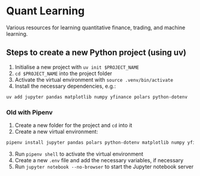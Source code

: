 # Quant Learning

Various resources for learning quantitative finance, trading, and machine learning.

## Steps to create a new Python project (using uv)

1. Initialise a new project with `uv init $PROJECT_NAME`
2. `cd $PROJECT_NAME` into the project folder
3. Activate the virtual environment with `source .venv/bin/activate`
4. Install the necessary dependencies, e.g.:
```bash
uv add jupyter pandas matplotlib numpy yfinance polars python-dotenv
```

### Old with Pipenv

1. Create a new folder for the project and `cd` into it
2. Create a new virtual environment:
```bash
pipenv install jupyter pandas polars python-dotenv matplotlib numpy yfinance
```
3. Run `pipenv shell` to activate the virtual environment
4. Create a new `.env` file and add the necessary variables, if necessary
5. Run `jupyter notebook --no-browser` to start the Jupyter notebook server
